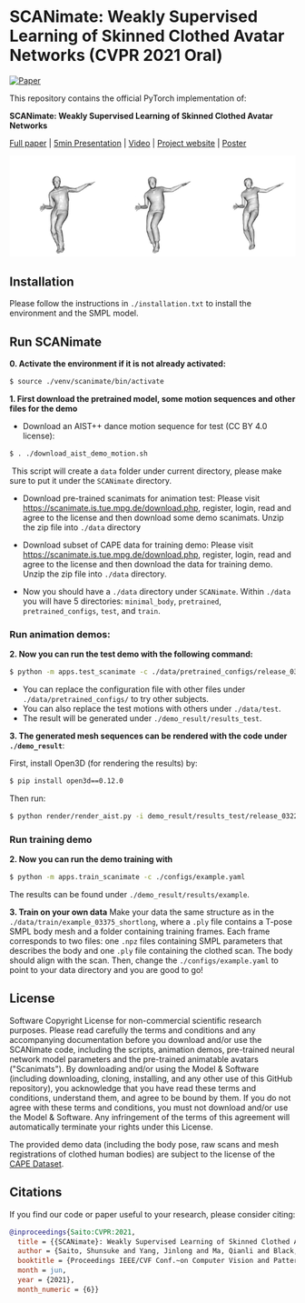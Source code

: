 # SCANimate: Weakly Supervised Learning of Skinned Clothed Avatar Networks (CVPR 2021 Oral)

[![Paper](https://img.shields.io/badge/arXiv-Paper-b31b1b.svg)](https://arxiv.org/pdf/2104.03313)

This repository contains the official PyTorch implementation of:

**SCANimate: Weakly Supervised Learning of Skinned Clothed Avatar Networks**

[Full paper](https://arxiv.org/pdf/2104.03313.pdf) | [5min Presentation](https://youtu.be/EeNFvmNuuog) | [Video](https://youtu.be/ohavL55Oznw) | [Project website](https://scanimate.is.tue.mpg.de/) | [Poster](https://scanimate.is.tue.mpg.de/media/upload/poster/CVPR_poster_SCANimate.pdf)

![](teaser/aist_0.gif)


## Installation
Please follow the instructions in `./installation.txt` to install the environment and the SMPL model.

## Run SCANimate
**0. Activate the environment if it is not already activated:**
```sh
$ source ./venv/scanimate/bin/activate
```

**1. First download the pretrained model, some motion sequences and other files for the demo**

- Download an AIST++ dance motion sequence for test (CC BY 4.0 license):

```sh
$ . ./download_aist_demo_motion.sh
```
​		This script will create a `data` folder under current directory, please make sure to put it under the `SCANimate` directory.

- Download pre-trained scanimats for animation test:
  Please visit https://scanimate.is.tue.mpg.de/download.php, register, login, read and agree to the license and then download some demo scanimats.
  Unzip the zip file into `./data` directory

- Download subset of CAPE data for training demo:
  Please visit https://scanimate.is.tue.mpg.de/download.php, register, login, read and agree to the license and then download the data for training demo.
  Unzip the zip file into `./data` directory.

- Now you should have a `./data` directory under `SCANimate`. Within `./data` you will have 5 directories: `minimal_body`, `pretrained`, `pretrained_configs`, `test`, and `train`.


### Run animation demos:
**2. Now you can run the test demo with the following command:**

```sh
$ python -m apps.test_scanimate -c ./data/pretrained_configs/release_03223_shortlong.yaml -t ./data/test/gLO_sBM_cAll_d14_mLO1_ch05
```
- You can replace the configuration file with other files under `./data/pretrained_configs/` to try other subjects.
- You can also replace the test motions with others under `./data/test`.
- The result will be generated under `./demo_result/results_test`.

**3. The generated mesh sequences can be rendered with the code under `./demo_result`**:

First, install Open3D (for rendering the results) by:

```sh
$ pip install open3d==0.12.0
```

Then run:

```sh
$ python render/render_aist.py -i demo_result/results_test/release_03223_shortlong_test_gLO_sBM_cAll_d14_mLO1_ch05/ -o demo_result
```
### Run training demo
**2. Now you can run the demo training with**
```sh
$ python -m apps.train_scanimate -c ./configs/example.yaml
```
The results can be found under `./demo_result/results/example`.

**3. Train on your own data**
Make your data the same structure as in the `./data/train/example_03375_shortlong`, where a `.ply` file contains a T-pose SMPL body mesh and a folder containing training frames.
Each frame corresponds to two files: one `.npz` files containing SMPL parameters that describes the body and one `.ply` file containing the clothed scan. The body should align with the scan.
Then, change the `./configs/example.yaml` to point to your data directory and you are good to go!

## License
Software Copyright License for non-commercial scientific research purposes. Please read carefully the terms and conditions and any accompanying documentation before you download and/or use the SCANimate code, including the scripts, animation demos, pre-trained neural network model parameters and the pre-trained animatable avatars ("Scanimats"). By downloading and/or using the Model & Software (including downloading, cloning, installing, and any other use of this GitHub repository), you acknowledge that you have read these terms and conditions, understand them, and agree to be bound by them. If you do not agree with these terms and conditions, you must not download and/or use the Model & Software. Any infringement of the terms of this agreement will automatically terminate your rights under this License.

The provided demo data (including the body pose, raw scans and mesh registrations of clothed human bodies) are subject to the license of the [CAPE Dataset](https://cape.is.tue.mpg.de/).


## Citations
If you find our code or paper useful to your research, please consider citing:

```bibtex
@inproceedings{Saito:CVPR:2021,
  title = {{SCANimate}: Weakly Supervised Learning of Skinned Clothed Avatar Networks},
  author = {Saito, Shunsuke and Yang, Jinlong and Ma, Qianli and Black, Michael J.},
  booktitle = {Proceedings IEEE/CVF Conf.~on Computer Vision and Pattern Recognition (CVPR)},
  month = jun,
  year = {2021},
  month_numeric = {6}}
```



